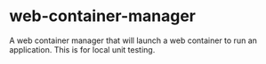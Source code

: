 # web-container-manager
A web container manager that will launch a web container to run an application.  This is for local unit testing.
